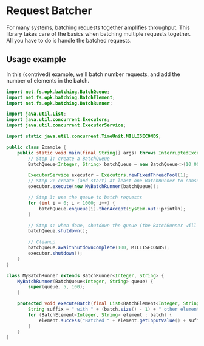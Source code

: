 # Request Batcher

For many systems, batching requests together amplifies throughput. This library takes care of the basics when batching multiple requests together. All you have to do is handle the batched requests.


## Usage example

In this (contrived) example, we'll batch number requests, and add the number of elements in the batch.

````java
import net.fs.opk.batching.BatchQueue;
import net.fs.opk.batching.BatchElement;
import net.fs.opk.batching.BatchRunner;

import java.util.List;
import java.util.concurrent.Executors;
import java.util.concurrent.ExecutorService;

import static java.util.concurrent.TimeUnit.MILLISECONDS;

public class Example {
    public static void main(final String[] args) throws InterruptedException {
        // Step 1: create a BatchQueue
        BatchQueue<Integer, String> batchQueue = new BatchQueue<>(10_000, 1, MILLISECONDS);

        ExecutorService executor = Executors.newFixedThreadPool(1);
        // Step 2: create (and start) at least one BatchRunner to consume the queue
        executor.execute(new MyBatchRunner(batchQueue));

        // Step 3: use the queue to batch requests
        for (int i = 0; i < 1000; i++) {
            batchQueue.enqueue(i).thenAccept(System.out::println);
        }

        // Step 4: when done, shutdown the queue (the BatchRunner will continue to consume the queue until it's empty, then shutdown)
        batchQueue.shutdown();

        // Cleanup
        batchQueue.awaitShutdownComplete(100, MILLISECONDS);
        executor.shutdown();
    }
}

class MyBatchRunner extends BatchRunner<Integer, String> {
    MyBatchRunner(BatchQueue<Integer, String> queue) {
        super(queue, 5, 100);
    }

    protected void executeBatch(final List<BatchElement<Integer, String>> batch) {
        String suffix = " with " + (batch.size() - 1) + " other elements";
        for (BatchElement<Integer, String> element : batch) {
            element.success("Batched " + element.getInputValue() + suffix);
        }
    }
}
````

